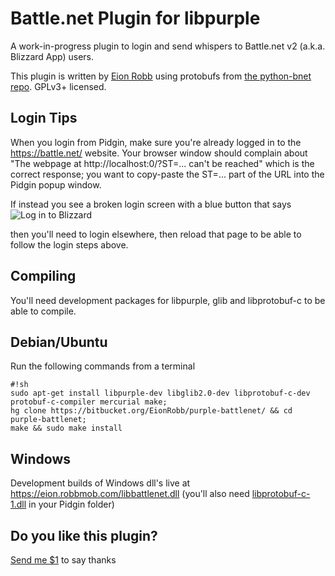 # Battle.net Plugin for libpurple #

A work-in-progress plugin to login and send whispers to Battle.net v2 (a.k.a. Blizzard App) users.

This plugin is written by [Eion Robb](https://eion.robbmob.com/blog/) using protobufs from [the python-bnet repo](https://github.com/HearthSim/python-bnet).  GPLv3+ licensed.

## Login Tips ##
When you login from Pidgin, make sure you're already logged in to the https://battle.net/ website.  Your browser window should complain about "The webpage at http://localhost:0/?ST=... can't be reached" which is the correct response; you want to copy-paste the ST=... part of the URL into the Pidgin popup window.

If instead you see a broken login screen with a blue button that says ![Log in to Blizzard](https://bitbucket.org/repo/BraGRX/images/2438398133-log%20in%20to%20blizzard.PNG) 

then you'll need to login elsewhere, then reload that page to be able to follow the login steps above. 

## Compiling ##
You'll need development packages for libpurple, glib and libprotobuf-c to be able to compile.

## Debian/Ubuntu ##
Run the following commands from a terminal

```
#!sh
sudo apt-get install libpurple-dev libglib2.0-dev libprotobuf-c-dev protobuf-c-compiler mercurial make;
hg clone https://bitbucket.org/EionRobb/purple-battlenet/ && cd purple-battlenet;
make && sudo make install
```

## Windows ##
Development builds of Windows dll's live at https://eion.robbmob.com/libbattlenet.dll (you'll also need [libprotobuf-c-1.dll](https://eion.robbmob.com/libprotobuf-c-1.dll) in your Pidgin folder)

## Do you like this plugin? ##
[Send me $1](https://www.paypal.com/cgi-bin/webscr?cmd=_s-xclick&hosted_button_id=PZMBF2QVF69GA) to say thanks